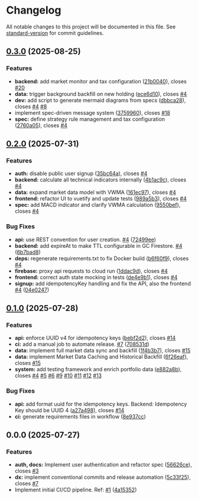 # Changelog

All notable changes to this project will be documented in this file. See [standard-version](https://github.com/conventional-changelog/standard-version) for commit guidelines.

## [0.3.0](https://github.com/enzhao/Sentinel/compare/v0.2.0...v0.3.0) (2025-08-25)


### Features

* **backend:** add market monitor and tax configuration ([21b0040](https://github.com/enzhao/Sentinel/commit/21b004087f91fb653021af915fd0da6aabe00e29)), closes [#20](https://github.com/enzhao/Sentinel/issues/20)
* **data:** trigger background backfill on new holding ([ece6d10](https://github.com/enzhao/Sentinel/commit/ece6d10e28ca5ce1d7135774e6427de7e1d7f895)), closes [#4](https://github.com/enzhao/Sentinel/issues/4)
* **dev:** add script to generate mermaid diagrams from specs ([dbbca28](https://github.com/enzhao/Sentinel/commit/dbbca28f678ca602635a441c794a7fc39384c3d2)), closes [#4](https://github.com/enzhao/Sentinel/issues/4) [#8](https://github.com/enzhao/Sentinel/issues/8)
* implement spec-driven message system ([3759960](https://github.com/enzhao/Sentinel/commit/3759960c2860a570a52d4162e5989a690f44ab9b)), closes [#18](https://github.com/enzhao/Sentinel/issues/18)
* **spec:** define strategy rule management and tax configuration ([2760a05](https://github.com/enzhao/Sentinel/commit/2760a0531182ec0acbdf0a7acbaf2e5c10af067d)), closes [#4](https://github.com/enzhao/Sentinel/issues/4)

## [0.2.0](https://github.com/enzhao/Sentinel/compare/v0.1.0...v0.2.0) (2025-07-31)


### Features

* **auth:** disable public user signup ([35bc64a](https://github.com/enzhao/Sentinel/commit/35bc64a1ac3f5a14f8b905cc60e0c312082f8835)), closes [#4](https://github.com/enzhao/Sentinel/issues/4)
* **backend:** calculate all technical indicators internally ([4b1ac9c](https://github.com/enzhao/Sentinel/commit/4b1ac9c04d19ff20960d4e29219f04bf9599cb2e)), closes [#4](https://github.com/enzhao/Sentinel/issues/4)
* **data:** expand market data model with VWMA ([161ec97](https://github.com/enzhao/Sentinel/commit/161ec976fa4514bcc5027788c9a482e005289481)), closes [#4](https://github.com/enzhao/Sentinel/issues/4)
* **frontend:** refactor UI to vuetify and update tests ([989a5b3](https://github.com/enzhao/Sentinel/commit/989a5b3d785ab2fe3db7f792be29b7f44c4ddafc)), closes [#4](https://github.com/enzhao/Sentinel/issues/4)
* **spec:** add MACD indicator and clarify VWMA calculation ([9550bef](https://github.com/enzhao/Sentinel/commit/9550bef915c7d33cd2f9dc5939126e67039ee35d)), closes [#4](https://github.com/enzhao/Sentinel/issues/4)


### Bug Fixes

* **api:** use REST convention for user creation. [#4](https://github.com/enzhao/Sentinel/issues/4) ([72499ee](https://github.com/enzhao/Sentinel/commit/72499ee70eb5458cc4429393e6020817357cfe65))
* **backend:** add expireAt to make TTL configurable in GC Firestore. [#4](https://github.com/enzhao/Sentinel/issues/4) ([6b7bad8](https://github.com/enzhao/Sentinel/commit/6b7bad8ef40b7d3a38e685c57d8509a0cd0af104))
* **deps:** regenerate requirements.txt to fix Docker build ([b6f60f9](https://github.com/enzhao/Sentinel/commit/b6f60f95a10abbe02e7572b699cf26326352236e)), closes [#4](https://github.com/enzhao/Sentinel/issues/4)
* **firebase:** proxy api requests to cloud run ([1ddac9d](https://github.com/enzhao/Sentinel/commit/1ddac9dedce554fbf03f54b2a2cb59db538a5f13)), closes [#4](https://github.com/enzhao/Sentinel/issues/4)
* **frontend:** correct auth state mocking in tests ([de4e9b1](https://github.com/enzhao/Sentinel/commit/de4e9b1b8cbf9cea8a65c17ae89d46a6402d986e)), closes [#4](https://github.com/enzhao/Sentinel/issues/4)
* **signup:** add idempotencyKey handling and fix the API, also the frontend  [#4](https://github.com/enzhao/Sentinel/issues/4) ([04e0247](https://github.com/enzhao/Sentinel/commit/04e0247f21221742db8f7fc588d596502cf14de5))

## [0.1.0](https://github.com/enzhao/Sentinel/compare/v0.0.0...v0.1.0) (2025-07-28)


### Features

* **api:** enforce UUID v4 for idempotency keys ([bebf2d2](https://github.com/enzhao/Sentinel/commit/bebf2d2ffc46c313fd8c5f8c545765ccf4d8e514)), closes [#14](https://github.com/enzhao/Sentinel/issues/14)
* **ci:** add a manual job to automate release. [#7](https://github.com/enzhao/Sentinel/issues/7) ([708531d](https://github.com/enzhao/Sentinel/commit/708531db88f530997f6566a10f319f1a1f288411))
* **data:** implement full market data sync and backfill ([1f4b3b7](https://github.com/enzhao/Sentinel/commit/1f4b3b7ec50f4b4176364d101f988d5bf8371792)), closes [#15](https://github.com/enzhao/Sentinel/issues/15)
* **data:** implement Market Data Caching and Historical Backfill ([6f26eaf](https://github.com/enzhao/Sentinel/commit/6f26eafedfd7d26c3c72c497560d1783612ed400)), closes [#15](https://github.com/enzhao/Sentinel/issues/15)
* **system:** add testing framework and enrich portfolio data ([e882a8b](https://github.com/enzhao/Sentinel/commit/e882a8b53efab585b22315112b1dcdc362820397)), closes [#4](https://github.com/enzhao/Sentinel/issues/4) [#5](https://github.com/enzhao/Sentinel/issues/5) [#6](https://github.com/enzhao/Sentinel/issues/6) [#9](https://github.com/enzhao/Sentinel/issues/9) [#10](https://github.com/enzhao/Sentinel/issues/10) [#11](https://github.com/enzhao/Sentinel/issues/11) [#12](https://github.com/enzhao/Sentinel/issues/12) [#13](https://github.com/enzhao/Sentinel/issues/13)


### Bug Fixes

* **api:** add format uuid for the idempotency keys. Backend: Idempotency Key should be UUID 4 ([a27a498](https://github.com/enzhao/Sentinel/commit/a27a49822acfa1b964fb6867921e5f7235053172)), closes [#14](https://github.com/enzhao/Sentinel/issues/14)
* **ci:** generate requirements files in workflow ([8e937cc](https://github.com/enzhao/Sentinel/commit/8e937cc5a3c335ce2d6e73afa409a8e3f157855c))

## 0.0.0 (2025-07-27)


### Features

* **auth, docs:** Implement user authentication and refactor spec ([56626ce](https://github.com/enzhao/Sentinel/commit/56626ce5e782e4f0fd60f1f67b905f470cbe89aa)), closes [#3](https://github.com/enzhao/Sentinel/issues/3)
* **dx:** implement conventional commits and release automation ([5c33f25](https://github.com/enzhao/Sentinel/commit/5c33f253fdba5f023eded4f3dbce9c4e53afc77b)), closes [#7](https://github.com/enzhao/Sentinel/issues/7)
* Implement initial CI/CD pipeline. Ref: [#1](https://github.com/enzhao/Sentinel/issues/1) ([4a15352](https://github.com/enzhao/Sentinel/commit/4a1535245cbe7f0f30e40741450ef56963d956ec))

